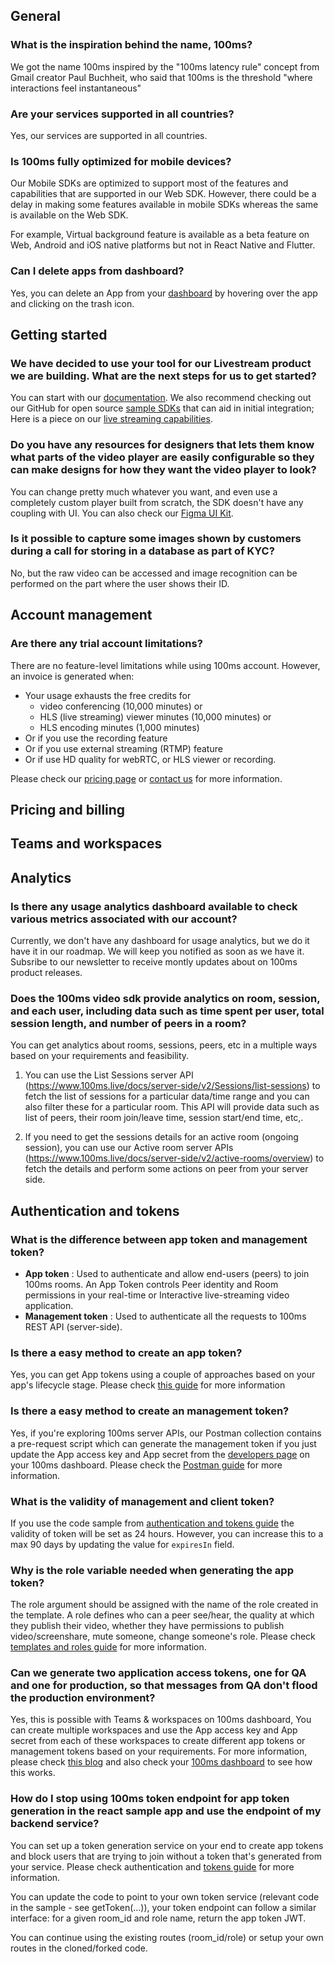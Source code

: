 ## General

### What is the inspiration behind the name, 100ms?

We got the name 100ms inspired by the "100ms latency rule" concept from Gmail creator Paul Buchheit, who said that 100ms is the threshold "where interactions feel instantaneous"

### Are your services supported in all countries?

Yes, our services are supported in all countries.

### Is 100ms fully optimized for mobile devices?

Our Mobile SDKs are optimized to support most of the features and capabilities that are supported in our Web SDK. However, there could be a delay in making some features available in mobile SDKs whereas the same is available on the Web SDK. 

For example, Virtual background feature is available as a beta feature on Web, Android and iOS native platforms but not in React Native and Flutter.

### Can I delete apps from dashboard?

Yes, you can delete an App from your [dashboard](https://dashboard.100ms.live/dashboard) by hovering over the app and clicking on the trash icon.

## Getting started

### We have decided to use your tool for our Livestream product we are building. What are the next steps for us to get started?

You can start with our [documentation](/docs). We also recommend checking out our GitHub for open source [sample SDKs](https://github.com/100mslive) that can aid in initial integration; Here is a piece on our [live streaming capabilities](https://www.100ms.live/interactive-live-streaming).

### Do you have any resources for designers that lets them know what parts of the video player are easily configurable so they can make designs for how they want the video player to look?

You can change pretty much whatever you want, and even use a completely custom player built from scratch, the SDK doesn't have any coupling with UI. You can also check our [Figma UI Kit](https://www.figma.com/community/file/1165192525323846383).

### Is it possible to capture some images shown by customers during a call for storing in a database as part of KYC?

No, but the raw video can be accessed and image recognition can be performed on the part where the user shows their ID.

## Account management

### Are there any trial account limitations?

There are no feature-level limitations while using 100ms account. However, an invoice is generated when:

- Your usage exhausts the free credits for
    - video conferencing (10,000 minutes) or
    - HLS (live streaming) viewer minutes (10,000 minutes) or
    - HLS encoding minutes (1,000 minutes)
- Or if you use the recording feature
- Or if you use external streaming (RTMP) feature
- Or if use HD quality for webRTC, or HLS viewer or recording. 

Please check our [pricing page](https://www.100ms.live/pricing) or [contact us](https://www.100ms.live/contact) for more information. 

## Pricing and billing

## Teams and workspaces

## Analytics

### Is there any usage analytics dashboard available to check various metrics associated with our account?

Currently, we don't have any dashboard for usage analytics, but we do it have it in our roadmap. We will keep you notified as soon as we have it. Subsribe to our newsletter to receive montly updates about on 100ms product releases.

### Does the 100ms video sdk provide analytics on room, session, and each user, including data such as time spent per user, total session length, and number of peers in a room?

You can get analytics about rooms, sessions, peers, etc in a multiple ways based on your requirements and feasibility. 

1. You can use the List Sessions server API (https://www.100ms.live/docs/server-side/v2/Sessions/list-sessions) to fetch the list of sessions for a particular data/time range and you can also filter these for a particular room. This API will provide data such as list of peers, their room join/leave time, session start/end time, etc,.

2. If you need to get the sessions details for an active room (ongoing session), you can use our Active room server APIs (https://www.100ms.live/docs/server-side/v2/active-rooms/overview) to fetch the details and perform some actions on peer from your server side. 

## Authentication and tokens

### What is the difference between app token and management token?

- **App token** : Used to authenticate and allow end-users (peers) to join 100ms rooms. An App Token controls Peer identity and Room permissions in your real-time or Interactive live-streaming video application.
- **Management token** : Used to authenticate all the requests to 100ms REST API (server-side).

### Is there a easy method to create an app token?

Yes, you can get App tokens using a couple of approaches based on your app's lifecycle stage. Please check [this guide](./../foundation/security-and-tokens#how-to-use) for more information

### Is there a easy method to create an management token?

Yes, if you're exploring 100ms server APIs, our Postman collection contains a pre-request script which can generate the management token if you just update the App access key and App secret from the [developers page](https://dashboard.100ms.live/developer) on your 100ms dashboard. Please check the [Postman guide](/server-side/v2/introduction/postman-guide#simplified-token-generation) for more information. 

### What is the validity of management and client token?

If you use the code sample from [authentication and tokens guide](./../foundation/security-and-tokens#app-token) the validity of token will be set as 24 hours. However, you can increase this to a max 90 days by updating the value for `expiresIn` field. 

### Why is the role variable needed when generating the app token?

The role argument should be assigned with the name of the role created in the template. A role defines who can a peer see/hear, the quality at which they publish their video, whether they have permissions to publish video/screenshare, mute someone, change someone's role. Please check [templates and roles guide](./../foundation/templates-and-roles#roles) for more information. 

### Can we generate two application access tokens, one for QA and one for production, so that messages from QA don't flood the production environment?

Yes, this is possible with Teams & workspaces on 100ms dashboard, You can create multiple workspaces and use the App access key and App secret from each of these workspaces to create different app tokens or management tokens based on your requirements. For more information, please check [this blog](https://www.100ms.live/blog/launching-teams-workspaces) and also check your [100ms dashboard](https://dashboard.100ms.live/) to see how this works.

### How do I stop using 100ms token endpoint for app token generation in the react sample app and use the endpoint of my backend service?

You can set up a token generation service on your end to create app tokens and block users that are trying to join without a token that's generated from your service. Please check authentication and [tokens guide](./../foundation/security-and-tokens#app-token) for more information. 

You can update the code to point to your own token service (relevant code in the sample - see getToken(...)), your token endpoint can follow a similar interface: for a given room_id and role name, return the app token JWT.

You can continue using the existing routes (room_id/role) or setup your own routes in the cloned/forked code.

